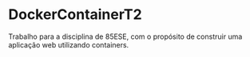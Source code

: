 # DockerContainerT2
Trabalho para a disciplina de 85ESE, com o propósito de construir uma aplicação web utilizando containers.
